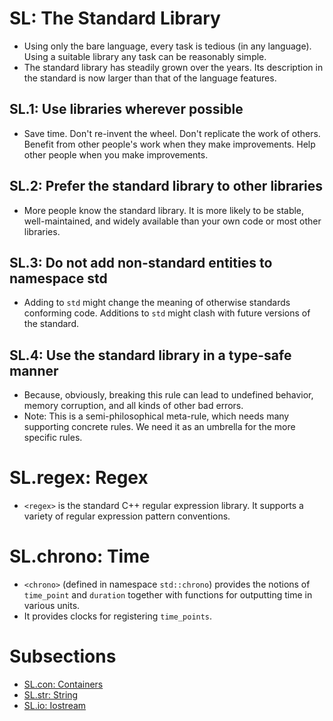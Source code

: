 # SL: The Standard Library
- Using only the bare language, every task is tedious (in any language). Using a suitable library any task can be reasonably simple.
- The standard library has steadily grown over the years. Its description in the standard is now larger than that of the language features.

## SL.1: Use libraries wherever possible
- Save time. Don't re-invent the wheel. Don't replicate the work of others. Benefit from other people's work when they make improvements. Help other people when you make improvements.


## SL.2: Prefer the standard library to other libraries
- More people know the standard library. It is more likely to be stable, well-maintained, and widely available than your own code or most other libraries.

## SL.3: Do not add non-standard entities to namespace std
- Adding to `std` might change the meaning of otherwise standards conforming code. Additions to `std` might clash with future versions of the standard.

## SL.4: Use the standard library in a type-safe manner
- Because, obviously, breaking this rule can lead to undefined behavior, memory corruption, and all kinds of other bad errors.
- Note: This is a semi-philosophical meta-rule, which needs many supporting concrete rules. We need it as an umbrella for the more specific rules.

# SL.regex: Regex
- `<regex>` is the standard C++ regular expression library. It supports a variety of regular expression pattern conventions.

# SL.chrono: Time
- `<chrono>` (defined in namespace `std::chrono`) provides the notions of `time_point` and `duration` together with functions for outputting time in various units.
- It provides clocks for registering `time_points`.

# Subsections
- [SL.con: Containers](SL.con.md)
- [SL.str: String](SL.str.md)
- [SL.io: Iostream](SL.io.md)